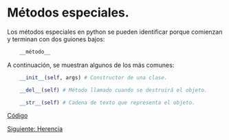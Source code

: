 # Métodos especiales.

Los métodos especiales en python se pueden identificar porque comienzan y terminan con dos guiones bajos:

```python
    __método__
```

A continuación, se muestran algunos de los más comunes:

```python
    __init__(self, args) # Constructor de una clase.

    __del__(self) # Método llamado cuando se destruirá el objeto.

    __str__(self) # Cadena de texto que representa el objeto.
```

[Código](/ObjCls/ejemploAuto.py)

[Siguiente: Herencia](/Herencia/Herencia.md)
